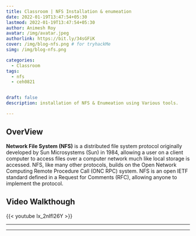 ```yaml
---
title: Classroom | NFS Installation & enumeation
date: 2022-01-19T13:47:54+05:30
lastmod: 2022-01-19T13:47:54+05:30
author: Animesh Roy
avatar: /img/avatar.jpeg
authorlink: https://bit.ly/34sGFiK
cover: /img/blog-nfs.png # for tryhackMe
simg: /img/blog-nfs.png

categories:
  - Classroom
tags:
  - nfs
  - ceh0821


draft: false
description: installation of NFS & Enumeation using Various tools. 

---
```


## OverView

**Network File System (NFS)** is a distributed file system protocol originally developed by Sun Microsystems (Sun) in 1984, allowing a user on a client computer to access files over a computer network much like local storage is accessed. NFS, like many other protocols, builds on the Open Network Computing Remote Procedure Call (ONC RPC) system. NFS is an open IETF standard defined in a Request for Comments (RFC), allowing anyone to implement the protocol.

## Video Walkthough

{{< youtube Ix_2nIfl26Y >}}





---
<!-- Google Ads -->
<script async src="https://pagead2.googlesyndication.com/pagead/js/adsbygoogle.js"></script>
<ins class="adsbygoogle"
     style="display:block; text-align:center;"
     data-ad-layout="in-article"
     data-ad-format="fluid"
     data-ad-client="ca-pub-3526678290068011"
     data-ad-slot="7160066188"></ins>
<script>
     (adsbygoogle = window.adsbygoogle || []).push({});
</script>
<!-- END -->

---


<script data-name="BMC-Widget" data-cfasync="false" src="https://cdnjs.buymeacoffee.com/1.0.0/widget.prod.min.js" data-id="anir0y" data-description="Support me on Buy me a coffee!" data-message="" data-color="#5F7FFF" data-position="Right" data-x_margin="18" data-y_margin="18"></script>

<!-- EOF -->
